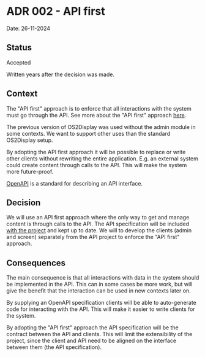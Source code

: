 # ADR 002 - API first

Date: 26-11-2024

## Status

Accepted

Written years after the decision was made.

## Context

The "API first" approach is to enforce that all interactions with the system must go through the API.
See more about the "API first" approach [here](https://swagger.io/resources/articles/adopting-an-api-first-approach/).

The previous version of OS2Display was used without the admin module in some contexts.
We want to support other uses than the standard OS2Display setup.

By adopting the API first approach it will be possible to replace or write other clients without rewriting the entire
application. E.g. an external system could create content through calls to the API.
This will make the system more future-proof.

[OpenAPI](https://www.openapis.org/) is a standard for describing an API interface.

## Decision

We will use an API first approach where the only way to get and manage content is through calls to the API.
The API specification will be included [with the project](../../public/api-spec-v2.json) and kept up to date.
We will to develop the clients (admin and screen) separately from the API project to enforce the "API first" approach.

## Consequences

The main consequence is that all interactions with data in the system should be implemented in the API.
This can in some cases be more work, but will give the benefit that the interaction can be used in new contexts later
on.

By supplying an OpenAPI specification clients will be able to auto-generate code for interacting with the API.
This will make it easier to write clients for the system.

By adopting the "API first" approach the API specification will be the contract between the API and clients.
This will limit the extensibility of the project, since the client and API need to be aligned on the interface
between them (the API specification).
